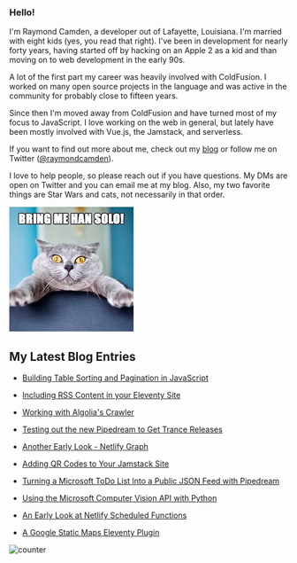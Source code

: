 ### Hello!

I'm Raymond Camden, a developer out of Lafayette, Louisiana. I'm married with eight kids (yes, you read that right). I've been in development for nearly forty years, having started off by hacking on an Apple 2 as a kid and than moving on to web development in the early 90s.

A lot of the first part my career was heavily involved with ColdFusion. I worked on many open source projects in the language and was active in the community for probably close to fifteen years. 

Since then I'm moved away from ColdFusion and have turned most of my focus to JavaScript. I love working on the web in general, but lately have been mostly involved with Vue.js, the Jamstack, and serverless. 

If you want to find out more about me, check out my [blog](https://www.raymondcamden.com) or follow me on Twitter ([@raymondcamden](https://twitter.com/raymondcamden)). 

I love to help people, so please reach out if you have questions. My DMs are open on Twitter and you can email me at my blog. Also, my two favorite things are Star Wars and cats, not necessarily in that order.

![Star Wars cat](https://raw.githubusercontent.com/cfjedimaster/cfjedimaster/master/cat.jpg)

<!-- RSS -->
## My Latest Blog Entries

* [Building Table Sorting and Pagination in JavaScript](https://www.raymondcamden.com/2022/03/14/building-table-sorting-and-pagination-in-javascript)

* [Including RSS Content in your Eleventy Site](https://www.raymondcamden.com/2022/03/08/including-rss-content-in-your-eleventy-site)

* [Working with Algolia's Crawler](https://www.raymondcamden.com/2022/03/04/working-with-algolias-crawler)

* [Testing out the new Pipedream to Get Trance Releases](https://www.raymondcamden.com/2022/02/22/testing-out-the-new-pipedream-to-get-trance-releases)

* [Another Early Look - Netlify Graph](https://www.raymondcamden.com/2022/02/17/another-early-look-netlify-graph)

* [Adding QR Codes to Your Jamstack Site](https://www.raymondcamden.com/2022/02/11/adding-qr-codes-to-your-jamstack-site)

* [Turning a Microsoft ToDo List Into a Public JSON Feed with Pipedream](https://www.raymondcamden.com/2022/02/09/turning-a-microsoft-todo-list-into-a-public-json-feed-with-pipedream)

* [Using the Microsoft Computer Vision API with Python](https://www.raymondcamden.com/2022/02/08/using-the-microsoft-computer-vision-api-with-python)

* [An Early Look at Netlify Scheduled Functions](https://www.raymondcamden.com/2022/02/04/an-early-look-at-netlify-scheduled-functions)

* [A Google Static Maps Eleventy Plugin](https://www.raymondcamden.com/2022/02/02/a-google-static-maps-eleventy-plugin)

<!-- ENDRSS -->

![counter](https://enzy20r2pibx5pb.m.pipedream.net)

